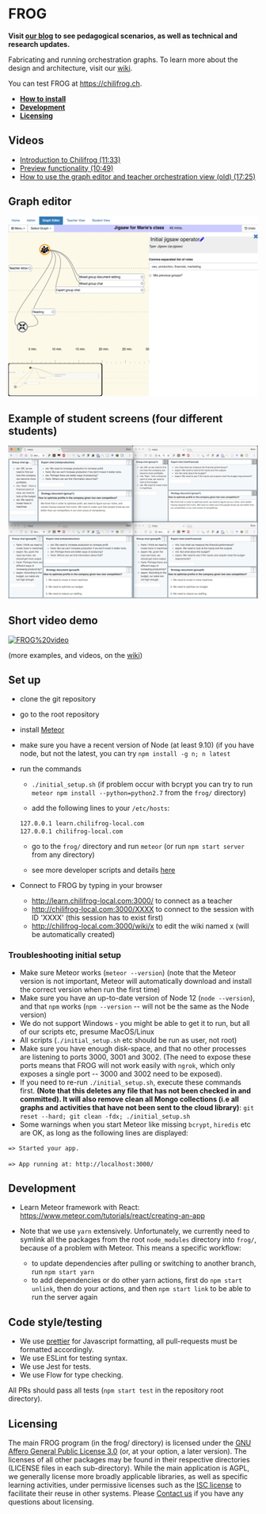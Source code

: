 # FROG

__Visit [our blog](https://froglearning.wordpress.com) to see pedagogical scenarios, as well as technical and research updates.__

Fabricating and running orchestration graphs. To learn more about the design and
architecture, visit our [wiki](https://github.com/chili-epfl/FROG/wiki).

You can test FROG at https://chilifrog.ch.

* **[How to install](#set-up)**
* **[Development](#development)**
* **[Licensing](#licensing)**

## Videos

* [Introduction to Chilifrog
  (11:33)](https://www.youtube.com/watch?v=N2v13ZLb7IY)
* [Preview functionality
  (10:49)](https://www.youtube.com/watch?v=HQDD8-T4ilU&t=18s)
* [How to use the graph editor and teacher orchestration view (old)
  (17:25)](https://www.youtube.com/watch?v=GOsFwaKBFvs&feature=youtu.be)

## Graph editor

![](docs/frog-editor.png)

## Example of student screens (four different students)

![](docs/student-collab.png)

## Short video demo

[![FROG%20video](https://img.youtube.com/vi/dqyjHpnAay0/0.jpg)](https://www.youtube.com/watch?v=dqyjHpnAay0)

(more examples, and videos, on the
[wiki](https://github.com/chili-epfl/FROG/wiki))

## Set up

* clone the git repository
* go to the root repository
* install [Meteor](https://www.meteor.com/install)
* make sure you have a recent version of Node (at least 9.10) (if you have node, but not the
  latest, you can try `npm install -g n; n latest`

* run the commands

  * `./initial_setup.sh` (if problem occur with bcrypt you can try to run
    `meteor npm install --python=python2.7` from the `frog/` directory)

  * add the following lines to your `/etc/hosts`:
  ```
  127.0.0.1 learn.chilifrog-local.com
  127.0.0.1 chilifrog-local.com
  ```
  
  * go to the `frog/` directory and run `meteor` (or run `npm start server` from any directory)

  * see more developer scripts and details [here](https://github.com/chili-epfl/FROG/wiki/Development-workflow-and-tools)

* Connect to FROG by typing in your browser
  * http://learn.chilifrog-local.com:3000/ to connect as a teacher
  * http://chilifrog-local.com:3000/XXXX to connect to the session with ID 'XXXX' (this session has to exist first)
  * http://chilifrog-local.com:3000/wiki/x to edit the wiki named x (will be automatically created)

### Troubleshooting initial setup

* Make sure Meteor works (`meteor --version`) (note that the Meteor version is
  not important, Meteor will automatically download and install the correct
  version when run the first time)
* Make sure you have an up-to-date version of Node 12 (`node --version`), and
  that `npm` works (`npm --version` -- will not be the same as the Node version)
* We do not support Windows - you might be able to get it to run, but all of our
  scripts etc, presume MacOS/Linux
* All scripts (`./initial_setup.sh` etc should be run as user, not root)
* Make sure you have enough disk-space, and that no other processes are
  listening to ports 3000, 3001 and 3002. (The need to expose these ports
  means that FROG will not work easily with `ngrok`, which only exposes
  a single port -- 3000 and 3002 need to be exposed).
* If you need to re-run `./initial_setup.sh`, execute these commands first.
  **(Note that this deletes any file that has not been checked in and
  committed). It will also remove clean all Mongo collections (i.e all graphs and activities that have not been sent to the cloud library)**: `git reset --hard; git clean -fdx; ./initial_setup.sh`
* Some warnings when you start Meteor like missing `bcrypt`, `hiredis` etc are
  OK, as long as the following lines are displayed:

```
=> Started your app.

=> App running at: http://localhost:3000/
```

## Development

* Learn Meteor framework with React:
  https://www.meteor.com/tutorials/react/creating-an-app

* Note that we use `yarn` extensively. Unfortunately, we currently need to symlink all
the packages from the root `node_modules` directory into `frog/`, because of a problem with
Meteor. This means a specific workflow:
  - to update dependencies after pulling or switching to another branch, run `npm start yarn`
  - to add dependencies or do other yarn actions, first do `npm start unlink`, then do your actions, and then `npm start link` to
    be able to run the server again

## Code style/testing

* We use [prettier](https://github.com/prettier/prettier) for Javascript
  formatting, all pull-requests must be formatted accordingly.
* We use ESLint for testing syntax.
* We use Jest for tests.
* We use Flow for type checking.

All PRs should pass all tests (`npm start test` in the repository root directory).

## Licensing

The main FROG program (in the frog/ directory) is licensed under the [GNU Affero
General Public License 3.0](https://www.gnu.org/licenses/agpl-3.0.en.html) (or,
at your option, a later version). The licenses of all other packages may be
found in their respective directories (LICENSE files in each sub-directory).
While the main application is AGPL, we generally license more broadly applicable
libraries, as well as specific learning activities, under permissive licenses
such as the [ISC
license](https://www.isc.org/downloads/software-support-policy/isc-license/) to
facilitate their reuse in other systems. Please [Contact
us](mailto:shaklev@gmail.com) if you have any questions about licensing.
